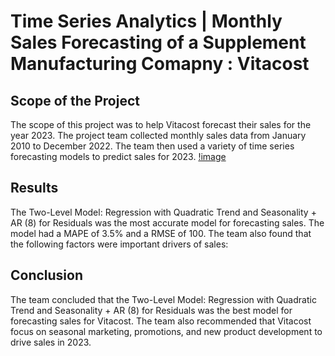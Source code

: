 # Time Series Analytics | Monthly Sales Forecasting of a Supplement Manufacturing Comapny : Vitacost

## Scope of the Project
The scope of this project was to help Vitacost forecast their sales for the year 2023. The project team collected monthly sales data from January 2010 to December 2022. The team then used a variety of time series forecasting models to predict sales for 2023.
[!image](./vitacost_IMG.jpeg)

## Results
The Two-Level Model: Regression with Quadratic Trend and Seasonality + AR (8) for Residuals was the most accurate model for forecasting sales. The model had a MAPE of 3.5% and a RMSE of 100. The team also found that the following factors were important drivers of sales:

## Conclusion
The team concluded that the Two-Level Model: Regression with Quadratic Trend and Seasonality + AR (8) for Residuals was the best model for forecasting sales for Vitacost. The team also recommended that Vitacost focus on seasonal marketing, promotions, and new product development to drive sales in 2023.



